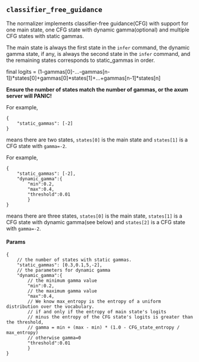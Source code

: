 #

## `classifier_free_guidance`

The normalizer implements classifier-free guidance(CFG) with support for one main state, one CFG state with dynamic gamma(optional) and multiple CFG states with static gammas.

The main state is always the first state in the `infer` command, the dynamic gamma state, if any, is always the second state in the `infer` command, and the remaining states corresponds to static_gammas in order.

final logits = (1-gammas[0]-...-gammas[n-1])*states[0]+gammas[0]*states[1]+...+gammas[n-1]*states[n]

**Ensure the number of states match the number of gammas, or the axum server will PANIC!**

For example,  

```jsonc
{
    "static_gammas": [-2]
}
```

means there are two states, `states[0]` is the main state and `states[1]` is a CFG state with `gamma=-2`.

For example,  

```jsonc
{
    "static_gammas": [-2],
    "dynamic_gamma":{
        "min":0.2,
        "max":0.4,
        "threshold":0.01
        }
}
```

means there are three states, `states[0]` is the main state, `states[1]` is a CFG state with dynamic gamma(see below) and `states[2]` is a CFG state with `gamma=-2`.

#### Params

```jsonc
{
    // the number of states with static gammas.
    "static_gammas": [0.3,0.1,5,-2],
    // the parameters for dynamic gamma
    "dynamic_gamma":{
        // the minimum gamma value
        "min":0.2,
        // the maximum gamma value
        "max":0.4,
        // We know max_entropy is the entropy of a uniform distribution over the vocabulary.
        // if and only if the entropy of main state's logits 
        // minus the entropy of the CFG state's logits is greater than the threshold,
        // gamma = min + (max - min) * (1.0 - CFG_state_entropy / max_entropy)
        // otherwise gamma=0 
        "threshold":0.01
        }
}
```
